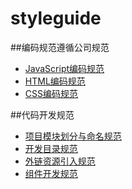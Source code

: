 styleguide
==========

##编码规范遵循公司规范
* [JavaScript编码规范](http://styleguide.baidu.com/style/javascript/index.html)
* [HTML编码规范](http://styleguide.baidu.com/style/html/index.html)
* [CSS编码规范](http://styleguide.baidu.com/style/css/index.html)

##代码开发规范
* [项目模块划分与命名规范](./MODULES.md)
* [开发目录规范](./FOLDER.md)
* [外链资源引入规范](./LINK.md)
* [组件开发规范](./WIDGET.md)
